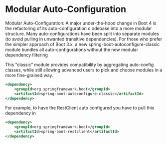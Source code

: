 # Modular Auto-Configuration 

Modular Auto-Configuration: A major under-the-hood change in Boot 4 is the refactoring of its auto-configuration c
odebase into a more modular structure. Many auto-configurations have been split into separate modules 
(to avoid pulling in unwanted transitive dependencies). For those who prefer the simpler approach of Boot 3.x, 
a new spring-boot-autoconfigure-classic module bundles all auto-configurations without the new modular dependency 
filtering

This “classic” module provides compatibility by aggregating auto-config classes, while still allowing advanced 
users to pick and choose modules in a more fine-grained way.


```xml
<dependency>
    <groupId>org.springframework.boot</groupId>
    <artifactId>spring-boot-autoconfigure-classic</artifactId>
</dependency>
```

For example, to have the RestClient auto configured you have to pull this dependency in

```xml
<dependency>
    <groupId>org.springframework.boot</groupId>
    <artifactId>spring-boot-restclient</artifactId>
</dependency>
```